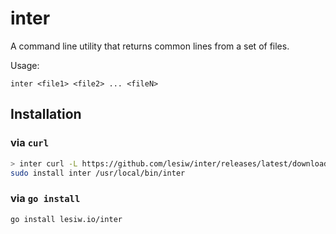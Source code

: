 # inter

A command line utility that returns common lines from a set of files.

Usage:

```text
inter <file1> <file2> ... <fileN>
```

## Installation

### via `curl`

```sh 
> inter curl -L https://github.com/lesiw/inter/releases/latest/download/inter-`uname -s`-`uname -m`
sudo install inter /usr/local/bin/inter
```

### via `go install`

```sh
go install lesiw.io/inter
```
